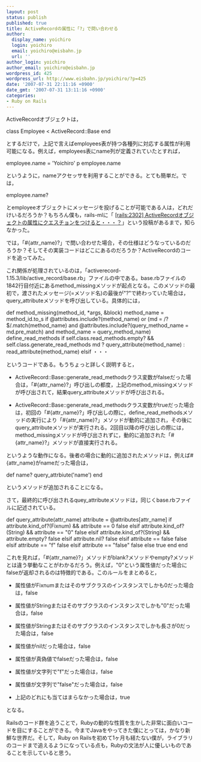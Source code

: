 ```yaml
---
layout: post
status: publish
published: true
title: ActiveRecordの属性に「?」で問い合わせる
author:
  display_name: yoichiro
  login: yoichiro
  email: yoichiro@eisbahn.jp
  url: ''
author_login: yoichiro
author_email: yoichiro@eisbahn.jp
wordpress_id: 425
wordpress_url: http://www.eisbahn.jp/yoichiro/?p=425
date: '2007-07-31 22:11:16 +0900'
date_gmt: '2007-07-31 13:11:16 +0900'
categories:
- Ruby on Rails
---
```


ActiveRecordオブジェクトは，

class Employee < ActiveRecord::Base
end

とするだけで，上記で言えばemployees表が持つ各種列に対応する属性が利用可能になる。例えば，employees表にname列が定義されていたとすれば，

employee.name = 'Yoichiro'
p employee.name

というように，nameアクセッサを利用することができる。とても簡単だ。では，

employee.name?

とemployeeオブジェクトにメッセージを投げることが可能である人は，どれだけいるだろうか？もちろん僕も，rails-mlに「
[[rails:2302] ActiveRecordオブジェクトの属性にクエスチョンをつけると・・・？](http://www.fdiary.net/ml/rails/msg/2302)」という投稿があるまで，知らなかった。

では，「#{attr_name}?」で問い合わせた場合，その仕様はどうなっているのだろうか？そしてその実装コードはどこにあるのだろうか？ActiveRecordのコードを追ってみた。

これ関係が処理されているのは，「activerecord-1.15.3/lib/active_record/base.rb」ファイルの中である。base.rbファイルの1842行目付近にあるmethod_missingメソッドが起点となる。このメソッドの最初で，渡されたメッセージ(=メソッド名)の最後が"?"で終わっていた場合は，query_attributeメソッドを呼び出している。具体的には，

def method_missing(method_id, *args, &block)
method_name = method_id.to_s
if @attributes.include?(method_name) or
(md = /\?$/.match(method_name) and
@attributes.include?(query_method_name = md.pre_match) and
method_name = query_method_name)
define_read_methods if self.class.read_methods.empty? && self.class.generate_read_methods
md ? query_attribute(method_name) : read_attribute(method_name)
elsif ・・・

というコードである。もうちょっと詳しく説明すると，

* ActiveRecord::Base::generate_read_methodsクラス変数がfalseだった場合は，「#{attr_name}?」呼び出しの都度，上記のmethod_missingメソッドが呼び出されて，結果query_attributeメソッドが呼び出される。

* ActiveRecord::Base::generate_read_methodsクラス変数がtrueだった場合は，初回の「#{attr_name}?」呼び出しの際に，define_read_methodsメソッドの実行により「#{attr_name}?」メソッドが動的に追加され，その後にquery_attributeメソッドが実行される。2回目以降の呼び出しの際には，method_missingメソッドが呼び出されずに，動的に追加された「#{attr_name}?」メソッドが直接実行される。

というような動作になる。後者の場合に動的に追加されたメソッドは，例えば#{attr_name}がnameだった場合は，

def name?
query_attrbiute('name')
end

というメソッドが追加されることになる。

さて，最終的に呼び出されるquey_attributeメソッドは，同じくbase.rbファイルに記述されている。

def query_attribute(attr_name)
attribute = @attributes[attr_name]
if attribute.kind_of?(Fixnum) && attribute == 0
false
elsif attribute.kind_of?(String) && attribute == "0"
false
elsif attribute.kind_of?(String) && attribute.empty?
false
elsif attribute.nil?
false
elsif attribute == false
false
elsif attribute == "f"
false
elsif attribute == "false"
false
else
true
end
end

これを見れば，「#{attr_name}?」メソッドがblank?メソッドやempty?メソッドとは違う挙動なことがわかるだろう。例えば，"0"という属性値だった場合にfalseが返却されるのは特徴的である。このルールをまとめると，

* 属性値がFixnumまたはそのサブクラスのインスタンスでしかも0だった場合は，false

* 属性値がStringまたはそのサブクラスのインスタンスでしかも"0"だった場合は，false

* 属性値がStringまたはそのサブクラスのインスタンスでしかも長さが0だった場合は，false

* 属性値がnilだった場合は，false

* 属性値が真偽値でfalseだった場合は，false

* 属性値が文字列で"f"だった場合は，false

* 属性値が文字列で"false"だった場合は，false

* 上記のどれにも当てはまらなかった場合は，true

となる。

Railsのコード群を追うことで，Rubyの動的な性質を生かした非常に面白いコードを目にすることができる。今までJavaをやってきた僕にとっては，かなり新鮮な世界だ。そして，Ruby on Railsを初めて1ヶ月も経たない僕が，ライブラリのコードまで追えるようになっている点も，Rubyの文法が人に優しいものであることを示していると思う。
